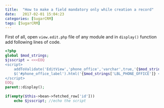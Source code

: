 ```yaml
---
title:  "How to make a field mandatory only while creation a record"
date:   2017-02-01 15:04:23
categories: [SugarCRM]
tags: [SugarCRM]
---
```


First of all, open `view.edit.php` file of any module and in `display()` function add following lines of code.

```php
<?php
global $mod_strings;
$jsscript = <<<EOQ
<script>
    addToValidate('EditView','phone_office','varchar',true,'{$mod_strings['LBL_PHONE_OFFICE']}');    
    $('#phone_office_label').html('{$mod_strings['LBL_PHONE_OFFICE']} <font color="red">*</font>');
</script>
EOQ;
parent::display();
	
if(empty($this->bean->fetched_row['id']))
    echo $jsscript; //echo the script
```

[jekyll]:      http://jekyllrb.com
[jekyll-gh]:   https://github.com/jekyll/jekyll
[jekyll-help]: https://github.com/jekyll/jekyll-help
